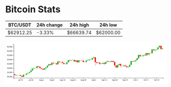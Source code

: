 # Bitcoin Stats

BTC/USDT|24h change|24h high|24h low|
|---|---|---|---|
|$62912.25|-3.33%|$66639.74|$62000.00|

<img src="./chart.svg">
